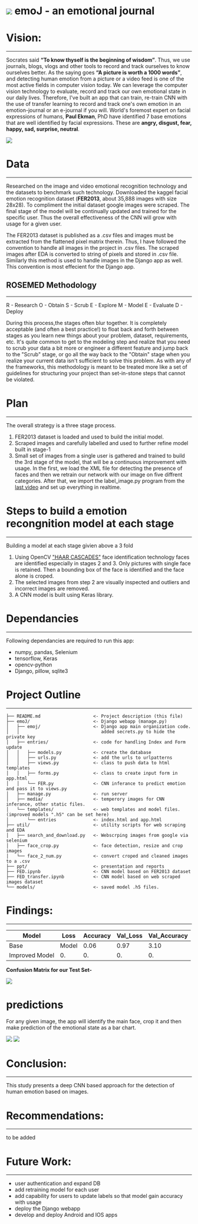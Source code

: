 # ![](./ppt/myLogo.png) emoJ - an emotional journal


# Vision:
------------
Socrates said **“To know thyself is the beginning of wisdom”**. Thus, we use journals, blogs, vlogs and other tools to record and track ourselves to know ourselves better. As the saying goes **“A picture is worth a 1000 words”**, and detecting human emotion from a picture or a video feed is one of the most active fields in computer vision today.  We can leverage the computer vision technology to evaluate, record and track our own emotional state in our daily lives. Therefore, I've built an app that can train, re-train CNN with the use of transfer learning to record and track one's own emotion in an emotion-journal or an e-journal if you will. 
World's foremost expert on facial expressions of humans, **Paul Ekman**, PhD have identified 7 base emotions that are well identified by facial expressions. These are **angry, disgust, fear, happy, sad, surprise, neutral**. 

![](./ppt/chandler.png)  

# Data
------------
Researched on the image and video emotional recognition technology and the datasets to benchmark such technology. Downloaded the kaggel facial emotion recognition dataset (**FER2013**, about 35,888 images with size 28x28). To compliment the initial dataset google images were scraped. The final stage of the model will be continually updated and trained for the specific user. Thus the overall effectiveness of the CNN will grow with usage for a given user.

The FER2013 dataset is published as a .csv files and images must be extracted from the flattened pixel matrix therein. Thus, I have followed the convention to handle all images in the project in .csv files. The scraped images after EDA is converted to string of pixels and stored in .csv file. Similarly this method is used to handle images in the Django app as well. This convention is most effecient for the Django app. 


## ROSEMED Methodology 
------------
R - Research O - Obtain S - Scrub E - Explore M - Model E - Evaluate D - Deploy  

During this process,the stages often blur together. It is completely acceptable (and often a best practice!) to float back and forth between stages as you learn new things about your problem, dataset, requirements, etc. It's quite common to get to the modeling step and realize that you need to scrub your data a bit more or engineer a different feature and jump back to the "Scrub" stage, or go all the way back to the "Obtain" stage when you realize your current data isn't sufficient to solve this problem. As with any of the frameworks, this methodology is meant to be treated more like a set of guidelines for structuring your project than set-in-stone steps that cannot be violated.  


# Plan
------------
The overall strategy is a three stage process. 
1. FER2013 dataset is loaded and used to build the initial model. 
2. Scraped images and carefully labelled and used to further refine model built in stage-1
3. Small set of images from a single user is gathered and trained to build the 3rd stage of the model, that will be a continuous improvement with usage. 
In the first, we load the XML file for detecting the presence of faces and then we retrain our network with our image on five diffrent categories. After that, we import the label_image.py program from the [last video]() and set up everything in realtime.

# Steps to build a emotion recongnition model at each stage
------------
Building a model at each stage givien above a 3 fold
1. Using OpenCV ["HAAR CASCADES"](https://github.com/opencv/opencv/tree/master/data/haarcascades) face identification technology faces are identified especially in stages 2 and 3. Only pictures with single face is retained. Then a bounding box of the face is identified and the face alone is croped. 
2. The selected images from step 2 are visually inspected and outliers and incorrect images are removed. 
3. A CNN model is built using Keras library. 


# Dependancies
------------
Following dependancies are required to run this app:

- numpy, pandas, Selenium
- tensorflow, Keras
- opencv-python
- Django, pillow, sqlite3


# Project Outline
------------


    ├── README.md                    <- Project description (this file)
    ├── emoJ/                        <- Django webapp (manage.py) 
    │   ├── emoj/                    <- Django app main organization code. 
    │   │                               added secrets.py to hide the private key  
    │   ├── entries/                 <- code for handling Index and Form update 
    │   │   ├── models.py            <- create the database
	│   │   ├── urls.py              <- add the urls to urlpatterns
    │   │   ├── views.py	         <- class to push data to html templates
    │   │   ├── forms.py             <- class to create input form in app.html
    │   │   └── FER.py               <- CNN inferance to predict emotion and pass it to views.py
    │   ├── manage.py                <- run server          
    │   ├── media/                   <- temperory images for CNN inferance, other static files. 
    │   └── templates/               <- web templates and model files. (improved models ".h5" can be set here)
    │       └── entries              <- index.html and app.html                        
    ├── util/                        <- utility scripts for web scraping and EDA
    │   ├── search_and_download.py   <- Webscrping images from google via selenium
    │   ├── face_crop.py             <- face detection, resize and crop images 
    │   └── face_2_num.py            <- convert croped and cleaned images to a .csv                        
    ├── ppt/                         <- presentation and reports                        
    ├── FED.ipynb                    <- CNN model based on FER2013 dataset                        
    ├── FED_transfer.ipynb           <- CNN model based on web scraped images dataset                         
    └── models/                      <- saved model .h5 files.  


# Findings:
------------

Model|Loss|Accuracy|Val_Loss|Val_Accuracy
-----|----|--------|--------|------------
Base|Model|0.06|0.97|3.10|0.56
Improved Model|0.|0.|0.|0.



__Confusion Matrix for our Test Set-__

![](./ppt/confusion_matrix.PNG)

# predictions 
For any given image, the app will identify the main face, crop it and then make prediction of the emotional state as a bar chart. 

![](./ppt/crop.jpg)  ![](./ppt/1_pred.png) 


# Conclusion:  
------------
This study presents a deep CNN based approach for the detection of human emotion based on images.


# Recommendations:  
------------
to be added 


# Future Work:
------------
- user authentication and expand DB 
- add retraining model for each user 
- add capability for users to update labels so that model gain accuracy with usage
- deploy the Django webapp 
- develop and deploy Android and IOS apps 




```python

```
